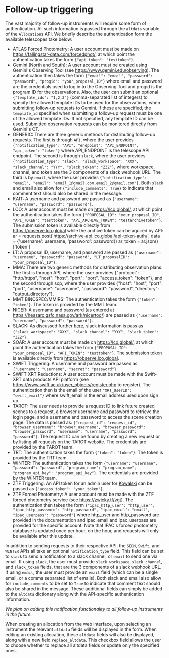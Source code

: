 # Follow-up triggering

The vast majority of follow-up instruments will require some form of authentication. All such information is passed through the `altdata` variable of the `Allocation`s API. We briefly describe the authentication form the available telescopes take below:

* ATLAS Forced Photometry: A user account must be made on https://fallingstar-data.com/forcedphot/, at which point the authentication takes the form `{"api_token": "testtoken"}`.
* Gemini (North and South): A user account must be created using Gemini's Observing Tool (see https://www.gemini.edu/observing). The authentication then takes the form `{"email": "email", "password": "password", "progid": "your_proposal_ID"}` where email and password are the credentials used to log in to the Observing Tool and progid is the program ID for the observations. Also, the user can submit an optional `{"template_ids": "1,2,3"}` (comma-separated list of integers) to specify the allowed template IDs to be used for the observations, when submitting follow-up requests to Gemini. If these are specified, the `template_id` specified when submitting a follow-up request must be one of the allowed template IDs. If not specified, any template ID can be used. Submitted observation requests can be monitored directly from Gemini's OT.
* GENERIC: There are three generic methods for distributing follow-up requests. The first is through `API`, where the user provides `{"notification_type": "API", "endpoint": "API_ENDPOINT", "api_token": "token"}` where API_ENDPOINT is the telescope API endpoint. The second is through `slack`, where the user provides `{"notification_type": "slack", "slack_workspace": "XXX", "slack_channel": "YYY", "slack_token": "ZZZ"}`, where workspace, channel, and token are the 3 components of a slack webhook URL.
 The third is by `email`, where the user provides `{"notification_type": "email", "email": "email_1@gmail.com,email_2@gmail.com"}`. Both `slack` and email also allow for `{"include_comments": True}` to indicate that comment text should also be shared in the message.
* KAIT: A username and password are passed as `{"username": "username", "password": "password"}`.
* LCO: A user account must be made on https://lco.global/, at which point the authentication takes the form `{"PROPOSAL_ID": "your_proposal_ID", "API_TOKEN": "testtoken", "API_ARCHIVE_TOKEN": "testarchivetoken"}`. The submission token is available directly from https://observe.lco.global while the archive token can be aquired by API:
ar = requests.post('https://archive-api.lco.global/api-token-auth/',
                       data = {'username': username, 'password': password})
ar_token = ar.json()['token']
* LT: A proposal ID, username, and password are passed as `{"username": "username", "password": "password", "LT_proposalID": "your_proposal_ID"}`.
* MMA: There are two generic methods for distributing observation plans. The first is through API, where the user provides {"protocol": "http/https", "host": "host", "port": "port", "access_token": "token"}, and the second through scp, where the user provides {"host": "host", "port": "port", "username": "username", "password": "password", "directory": "output_directory"}.
* MMT BINOSPEC/MMIRS: The authentication takes the form `{"token": "token"}`. The token is provided by the MMT team.
* NICER: A username and password (as entered at https://heasarc.gsfc.nasa.gov/ark/nicertoo/) are passed as `{"username": "username", "password": "password"}`.
* SLACK: As discussed further [here](./slack.html), slack information is pass as `{"slack_workspace": "XXX", "slack_channel": "YYY", "slack_token": "ZZZ"}`.
* SOAR: A user account must be made on https://lco.global/, at which point the authentication takes the form `{"PROPOSAL_ID": "your_proposal_ID", "API_TOKEN": "testtoken"}`. The submission token is available directly from https://observe.lco.global.
* SWIFT Triggering: A username and password are passed as `{"username": "username", "secret": "password"}`.
* SWIFT XRT Reductions: A user account must be made with the Swift-XRT data products API platform (see https://www.swift.ac.uk/user_objects/register.php to register). The authentication then is the email of the user `"XRT_UserID": "swift_email"}` where swift_email is the email address used upon sign up.
* TAROT: The user needs to provide a request ID to link future created scenes to a request, a browser username and password to retrieve the login page, and a username and password to access the scene creation page. The data is passed as: `{"request_id": "request_id", "browser_username": "browser_username", "browser_password": "browser_password", "username": "username", "password": "password"}`. The request ID can be found by creating a new request or by listing all requests on the TAROT website. The credentials are provided by the TAROT team.
* TRT: The authentication takes the form `{"token": "token"}`. The token is provided by the TRT team.
* WINTER: The authentication takes the form `{"username": "username", "password": "password", "program_name": "program_name", "program_api_key": "program_api_key"}`. The credentials are provided by the WINTER team.
* ZTF Triggering: An API token for an admin user for [Kowalski](https://github.com/dmitryduev/kowalski) can be passed as `{"access_token": "your_token"}`.
* ZTF Forced Photometry: A user account must be made with the ZTF forced photometry service (see https://zwicky.tf/vgt). The authentication then takes the form `{"ipac_http_user": "http_user", "ipac_http_password": "http_password", "ipac_email": "email", "ipac_userpass": "password"}` where http_user and http_password are provided in the documentation and ipac_email and ipac_userpass are provided for the specific account. Note that IPAC's forced photometry database is updated once per hour, on the hour, and requests will only be available after this update.

In addition to sending requests to their respective API, the `SEDM`, `Swift`, and `WINTER` APIs all take an optional `notification_type` field. This field can be set to `slack` to send a notification to a slack channel, or `email` to send one via email. If using `slack`, the user must provide `slack_workspace`, `slack_channel`, and `slack_token` fields, that are the 3 components of a slack webhook URL. If using `email`, the user must provide an `email` field (which can be a single email, or a comma separated list of emails). Both slack and email also allow for `include_comments` to be set to `True` to indicate that comment text should also be shared in the message. These additional fields can simply be added to the `altdata` dictionary along with the API-specific authentication information.

*We plan on adding this notification functionality to all follow-up instruments in the future.*

When creating an allocation from the web interface, upon selecting an instrument the relevant `altdata` fields will be displayed in the form. When editing an existing allocation, these `altdata` fields will also be displayed, along with a new field `replace_altdata`. This checkbox field allows the user to choose whether to replace all altdata fields or update only the specified ones.
